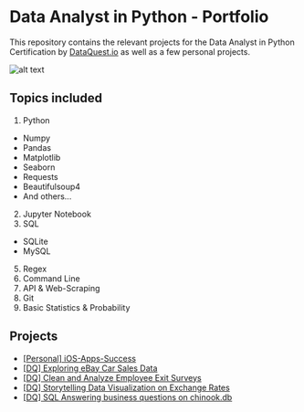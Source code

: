 # Data Analyst in Python - Portfolio
This repository contains the relevant projects for the Data Analyst in Python Certification by [DataQuest.io](https://www.dataquest.io/path/data-analyst/) as well as a few personal projects.

![alt text](https://i.ibb.co/MpZpQV4/kevin-landgraf-lee-data-analyst-track-page-0001.jpg "DataQuest Certificate")

## Topics included

1. Python
- Numpy
- Pandas
- Matplotlib
- Seaborn
- Requests
- Beautifulsoup4
- And others...
2. Jupyter Notebook
3. SQL
- SQLite
- MySQL
5. Regex
6. Command Line
7. API & Web-Scraping
8. Git
9. Basic Statistics & Probability

## Projects

- [\[Personal\] iOS-Apps-Success](https://github.com/ArthurLandgraf/Data-Analyst-Portfolio/tree/main/Personal%20Projects/01%20-%20iOS-Apps-Success)
- [\[DQ\] Exploring eBay Car Sales Data](https://github.com/ArthurLandgraf/Data-Analyst-Portfolio/tree/main/DataQuest%20Projects/01%20-%20Exploring%20eBay%20Car%20Sales%20Data)
- [\[DQ\] Clean and Analyze Employee Exit Surveys](https://github.com/ArthurLandgraf/Data-Analyst-Portfolio/tree/main/DataQuest%20Projects/02%20-%20Clean%20and%20Analyze%20Employee%20Exit%20Surveys)
- [\[DQ\] Storytelling Data Visualization on Exchange Rates](https://github.com/ArthurLandgraf/Data-Analyst-Portfolio/tree/main/DataQuest%20Projects/03%20-%20Storytelling%20Data%20Visualization%20on%20Exchange%20Rates)
- [\[DQ\] SQL Answering business questions on chinook.db](https://github.com/ArthurLandgraf/Data-Analyst-Portfolio/tree/main/DataQuest%20Projects/04%20-%20SQL%20Answering%20business%20questions%20on%20chinook.db)
